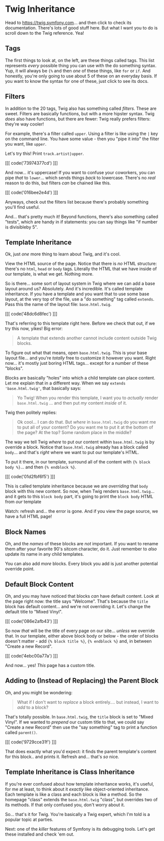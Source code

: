 # Twig Inheritance

Head to https://twig.symfony.com... and then click to check its documentation. There's
lots of good stuff here. But what I want you to do is scroll down to the Twig
reference. Yea!

## Tags

The first things to look at, on the left, are these things called tags. This
list represents *every* possible thing you can use with the do something syntax. Yup,
it will always be `{%` and then *one* of these things, like `for` or `if`. And
honestly, you're only going to use about 5 of these on an everyday basis. If
you want to know the syntax for one of these, just click to see its docs.

## Filters

In addition to the 20 tags, Twig also has something called *filters*. These are sweet.
Filters are basically functions, but with a more hipster syntax. Twig *does* also
have functions, but there are fewer: Twig really prefers filters: they're way
cooler!

For example, there's a filter called `upper`. Using a filter is like using the
`|` key on the command line. You have some value - then you "pipe it into"
the filter you want, like `upper`.

Let's try this! Print `track.artist|upper`.

[[[ code('73974377cd') ]]]

And now... it's uppercase! If you want to confuse your coworkers, you can pipe
*that* to `lower`... which sends things *back* to lowercase. There's no *real*
reason to do this, but filters *can* be chained like this.

[[[ code('016bee2e4d') ]]]

Anyways, check out the filters list because there's probably something you'll
find useful.

And... that's pretty much it! Beyond functions, there's also something called
"tests", which are handy in if statements: you can say things like "if number is
divisibleby 5".

## Template Inheritance

Ok, just *one* more thing to learn about Twig, and it's cool.

View the HTML source of the page. Notice that there is *no* HTML structure: there's
no `html`, `head` or `body` tags. Literally the HTML that we have inside of our
template, is what we get. Nothing more.

So is there... some sort of layout system in Twig where we can add a base layout
around us? Absolutely. And it's incredible. It's called template inheritance. If
you have a template and you want that to use some base layout, at the very top of
the file, use a "do something" tag called `extends`. Pass this the name of the
layout file: `base.html.twig`.

[[[ code('48dc6d8fec') ]]]

That's referring to this template right here. Before we check that out, if we
try this now, yikes! Big error:

> A template that extends another cannot include content outside Twig blocks.

To figure out what that means, open `base.html.twig`. This is your base layout file...
and you're *totally* free to customize it however you want. Right now... it's
mostly just boring HTML tags... except for a number of these "blocks".

Blocks are basically "holes" into which a child template can place content. Let
me explain that in a different way. When we say `extends 'base.html.twig'`, that
basically says:

> Yo Twig! When you render this template, I want you to *actually* render
> `base.html.twig` ... and then put *my* content *inside* of it.

Twig then politely replies:

> Ok cool... I can do that. But *where* in `base.html.twig` do you want me to put
> all of your content? Do you want me to put it at the bottom of the page? At the
> top? Some random place in the middle?

The way we tell Twig *where* to put our content within `base.html.twig` is by
override a block. Notice that `base.html.twig` already has a block called `body`...
and that's *right* where we want to put our template's HTML.

To put it there, in our template, surround all of the content with
`{% block body %}`... and then `{% endblock %}`.

[[[ code('01d2fbf6f5') ]]]

This is called template inheritance because we are *overriding* that `body` block
with this new content. So now, when Twig renders `base.html.twig`... and it gets to
this `block body` part, it's going to print the `block body` HTML from *our* template

Watch: refresh and... the error is gone. And if you view the page source, we have a
full HTML page!

## Block Names

Oh, and the *names* of these blocks are *not* important. If you want to rename them
after your favorite 90's sitcom character, do it. Just remember to *also* update
its name in any child templates.

You can also add *more* blocks. Every block you add is just another potential
override point.

## Default Block Content

Oh, and you may have noticed that blocks *can* have default content. Look
at the page right now: the title says "Welcome". That's because the `title` block
has default content... and we're not overriding it. Let's change the default title
to "Mixed Vinyl".

[[[ code('086e2afb43') ]]]

So now *that* will be the title of every page on our site... *unless* we override
that. In our template, either above block body or below - the order of blocks
doesn't matter - add `{% block title %}`, `{% endblock %}` and, in between
"Create a new Record".

[[[ code('4ebc00a77a') ]]]

And now... yes! *This* page has a custom title.

## Adding to (Instead of Replacing) the Parent Block

Oh, and you might be wondering:

> What if I don't want to *replace* a block entirely.... but instead, I want to
> *add* to a block?

That's totally possible. In `base.html.twig`, the `title` block is set to "Mixed
Vinyl". If we wanted to *prepend* our custom title to that, we could say "Create
a new Record" then use the "say something" tag to print a function called `parent()`.

[[[ code('9729cce31f') ]]]

That does exactly what you'd expect: it finds the parent template's content for
this block.. and prints it. Refresh and... that's *so* nice.

## Template Inheritance is Class Inheritance

If you're ever confused about how template inheritance works, it's useful, for me
at least, to think about it *exactly* like object-oriented inheritance. Each
template is like a class and each block is like a method. So the homepage "class"
extends the `base.html.twig` "class", but overrides two of its methods. If that
only confused you, don't worry about it.

So... that's it for Twig. You're basically a Twig expert, which I'm told is a
popular topic at parties.

Next: one of the *killer* features of Symfony is its debugging tools. Let's get
these installed and check 'em out.
